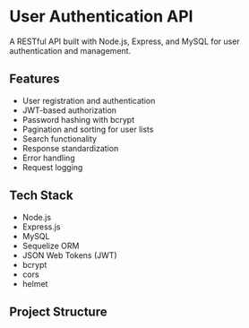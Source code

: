 # User Authentication API

A RESTful API built with Node.js, Express, and MySQL for user authentication and management.

## Features

- User registration and authentication
- JWT-based authorization
- Password hashing with bcrypt
- Pagination and sorting for user lists
- Search functionality
- Response standardization
- Error handling
- Request logging

## Tech Stack

- Node.js
- Express.js
- MySQL
- Sequelize ORM
- JSON Web Tokens (JWT)
- bcrypt
- cors
- helmet

## Project Structure

